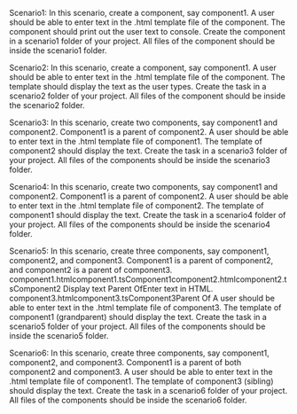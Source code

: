 Scenario1: 
            In this scenario, create a component, say component1. A user should be able to enter text in the .html template file of the component. The component should print out the user text to console. Create the component in a scenario1 folder of your project. All files of the component should be inside the scenario1 folder.

Scenario2: 
            In this scenario, create a component, say component1. A user should be able to enter text in the .html template file of the component. The template should display the text as the user types. Create the task in a scenario2 folder of your project. All files of the component should be inside the scenario2 folder. 

Scenario3: 
            In this scenario, create two components, say component1 and component2.  Component1 is a parent of component2.  A user should be able to enter text in the .html template file of component1. The template of component2 should display the text. Create the task in a scenario3 folder of your project. All files of the components should be inside the scenario3 folder.

Scenario4: 
            In this scenario, create two components, say component1 and component2.  Component1 is a parent of component2.  A user should be able to enter text in the .html template file of component2. The template of component1 should display the text. Create the task in a scenario4 folder of your project. All files of the components should be inside the scenario4 folder.

Scenario5: 
            In this scenario, create three components, say component1, component2, and component3.  Component1 is a parent of component2, and component2 is a parent of component3.  component1.htmlcomponent1.tsComponent1component2.htmlcomponent2.tsComponent2 Display text Parent OfEnter text in HTML. component3.htmlcomponent3.tsComponent3Parent Of
            A user should be able to enter text in the .html template file of component3. The template of component1 (grandparent) should display the text. Create the task in a scenario5 folder of your project. All files of the components should be inside the scenario5 folder. 

Scenario6: 
            In this scenario, create three components, say component1, component2, and component3.  Component1 is a parent of both component2 and component3.  A user should be able to enter text in the .html template file of component1. The template of component3 (sibling) should display the text. Create the task in a scenario6 folder of your project. All files of the components should be inside the scenario6 folder. 